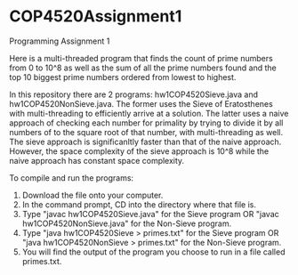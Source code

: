 # COP4520Assignment1
Programming Assignment 1

Here is a multi-threaded program that finds the count of prime numbers from 0 to 10^8 as well as the sum of all the prime numbers found and the top 10 biggest prime numbers ordered from lowest to highest. 

In this repository there are 2 programs: hw1COP4520Sieve.java and hw1COP4520NonSieve.java. The former uses the Sieve of Eratosthenes with multi-threading to efficiently arrive at a solution. The latter uses a naive approach of checking each number for primality by trying to divide it by all numbers of to the square root of that number, with multi-threading as well. The sieve approach is significanltly faster than that of the naive approach. However, the space complexity of the sieve approach is 10^8 while the naive approach has constant space complexity. 

To compile and run the programs:
1. Download the file onto your computer.
2. In the command prompt, CD into the directory where that file is.
3. Type "javac hw1COP4520Sieve.java" for the Sieve program OR "javac hw1COP4520NonSieve.java" for the Non-Sieve program.
4. Type "java hw1COP4520Sieve > primes.txt" for the Sieve program OR  "java hw1COP4520NonSieve > primes.txt" for the Non-Sieve program.
5. You will find the output of the program you choose to run in a file called primes.txt.

